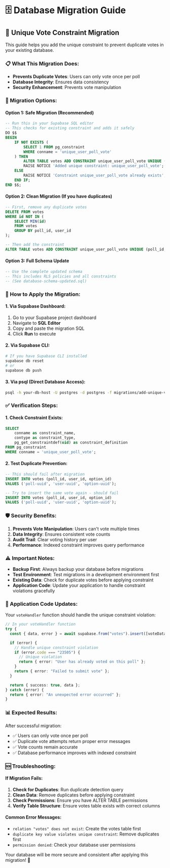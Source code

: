 # 🗄️ Database Migration Guide

## 🎯 **Unique Vote Constraint Migration**

This guide helps you add the unique constraint to prevent duplicate votes in your existing database.

### **📋 What This Migration Does:**

- **Prevents Duplicate Votes**: Users can only vote once per poll
- **Database Integrity**: Ensures data consistency
- **Security Enhancement**: Prevents vote manipulation

### **🔧 Migration Options:**

#### **Option 1: Safe Migration (Recommended)**

```sql
-- Run this in your Supabase SQL editor
-- This checks for existing constraint and adds it safely
DO $$
BEGIN
    IF NOT EXISTS (
        SELECT 1 FROM pg_constraint
        WHERE conname = 'unique_user_poll_vote'
    ) THEN
        ALTER TABLE votes ADD CONSTRAINT unique_user_poll_vote UNIQUE (poll_id, user_id);
        RAISE NOTICE 'Added unique constraint: unique_user_poll_vote';
    ELSE
        RAISE NOTICE 'Constraint unique_user_poll_vote already exists';
    END IF;
END $$;
```

#### **Option 2: Clean Migration (If you have duplicates)**

```sql
-- First, remove any duplicate votes
DELETE FROM votes
WHERE id NOT IN (
    SELECT MIN(id)
    FROM votes
    GROUP BY poll_id, user_id
);

-- Then add the constraint
ALTER TABLE votes ADD CONSTRAINT unique_user_poll_vote UNIQUE (poll_id, user_id);
```

#### **Option 3: Full Schema Update**

```sql
-- Use the complete updated schema
-- This includes RLS policies and all constraints
-- (See database-schema-updated.sql)
```

### **🚀 How to Apply the Migration:**

#### **1. Via Supabase Dashboard:**

1. Go to your Supabase project dashboard
2. Navigate to **SQL Editor**
3. Copy and paste the migration SQL
4. Click **Run** to execute

#### **2. Via Supabase CLI:**

```bash
# If you have Supabase CLI installed
supabase db reset
# or
supabase db push
```

#### **3. Via psql (Direct Database Access):**

```bash
psql -h your-db-host -U postgres -d postgres -f migrations/add-unique-vote-constraint.sql
```

### **✅ Verification Steps:**

#### **1. Check Constraint Exists:**

```sql
SELECT
    conname as constraint_name,
    contype as constraint_type,
    pg_get_constraintdef(oid) as constraint_definition
FROM pg_constraint
WHERE conname = 'unique_user_poll_vote';
```

#### **2. Test Duplicate Prevention:**

```sql
-- This should fail after migration
INSERT INTO votes (poll_id, user_id, option_id)
VALUES ('poll-uuid', 'user-uuid', 'option-uuid');

-- Try to insert the same vote again - should fail
INSERT INTO votes (poll_id, user_id, option_id)
VALUES ('poll-uuid', 'user-uuid', 'option-uuid');
```

### **🛡️ Security Benefits:**

1. **Prevents Vote Manipulation**: Users can't vote multiple times
2. **Data Integrity**: Ensures consistent vote counts
3. **Audit Trail**: Clear voting history per user
4. **Performance**: Indexed constraint improves query performance

### **⚠️ Important Notes:**

- **Backup First**: Always backup your database before migrations
- **Test Environment**: Test migrations in a development environment first
- **Existing Data**: Check for duplicate votes before applying constraint
- **Application Code**: Update your application to handle constraint violations gracefully

### **🔧 Application Code Updates:**

Your `voteHandler` function should handle the unique constraint violation:

```typescript
// In your voteHandler function
try {
  const { data, error } = await supabase.from("votes").insert([voteData]);

  if (error) {
    // Handle unique constraint violation
    if (error.code === "23505") {
      // Unique violation
      return { error: "User has already voted on this poll" };
    }
    return { error: "Failed to submit vote" };
  }

  return { success: true, data };
} catch (error) {
  return { error: "An unexpected error occurred" };
}
```

### **📊 Expected Results:**

After successful migration:

- ✅ Users can only vote once per poll
- ✅ Duplicate vote attempts return proper error messages
- ✅ Vote counts remain accurate
- ✅ Database performance improves with indexed constraint

### **🆘 Troubleshooting:**

#### **If Migration Fails:**

1. **Check for Duplicates**: Run duplicate detection query
2. **Clean Data**: Remove duplicates before applying constraint
3. **Check Permissions**: Ensure you have ALTER TABLE permissions
4. **Verify Table Structure**: Ensure votes table exists with correct columns

#### **Common Error Messages:**

- `relation "votes" does not exist`: Create the votes table first
- `duplicate key value violates unique constraint`: Remove duplicates first
- `permission denied`: Check your database user permissions

Your database will be more secure and consistent after applying this migration! 🎉
